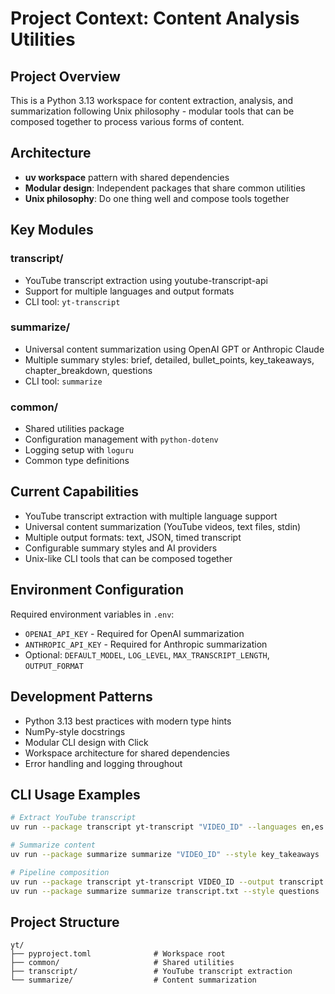 # Project Context: Content Analysis Utilities

## Project Overview

This is a Python 3.13 workspace for content extraction, analysis, and summarization following Unix philosophy - modular tools that can be composed together to process various forms of content.

## Architecture

- **uv workspace** pattern with shared dependencies
- **Modular design**: Independent packages that share common utilities
- **Unix philosophy**: Do one thing well and compose tools together

## Key Modules

### transcript/
- YouTube transcript extraction using youtube-transcript-api
- Support for multiple languages and output formats
- CLI tool: `yt-transcript`

### summarize/
- Universal content summarization using OpenAI GPT or Anthropic Claude
- Multiple summary styles: brief, detailed, bullet_points, key_takeaways, chapter_breakdown, questions
- CLI tool: `summarize`

### common/
- Shared utilities package
- Configuration management with `python-dotenv`
- Logging setup with `loguru`
- Common type definitions

## Current Capabilities

- YouTube transcript extraction with multiple language support
- Universal content summarization (YouTube videos, text files, stdin)
- Multiple output formats: text, JSON, timed transcript
- Configurable summary styles and AI providers
- Unix-like CLI tools that can be composed together

## Environment Configuration

Required environment variables in `.env`:
- `OPENAI_API_KEY` - Required for OpenAI summarization
- `ANTHROPIC_API_KEY` - Required for Anthropic summarization
- Optional: `DEFAULT_MODEL`, `LOG_LEVEL`, `MAX_TRANSCRIPT_LENGTH`, `OUTPUT_FORMAT`

## Development Patterns

- Python 3.13 best practices with modern type hints
- NumPy-style docstrings
- Modular CLI design with Click
- Workspace architecture for shared dependencies
- Error handling and logging throughout

## CLI Usage Examples

```bash
# Extract YouTube transcript
uv run --package transcript yt-transcript "VIDEO_ID" --languages en,es

# Summarize content
uv run --package summarize summarize "VIDEO_ID" --style key_takeaways

# Pipeline composition
uv run --package transcript yt-transcript VIDEO_ID --output transcript.txt
uv run --package summarize summarize transcript.txt --style questions
```

## Project Structure

```
yt/
├── pyproject.toml              # Workspace root
├── common/                     # Shared utilities
├── transcript/                 # YouTube transcript extraction
└── summarize/                  # Content summarization
